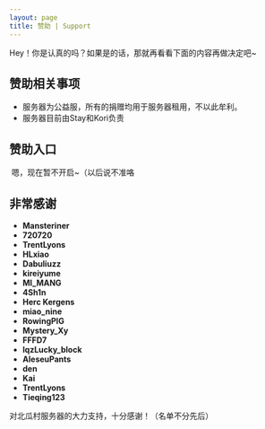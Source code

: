 ```yaml
---
layout: page
title: 赞助 | Support
---
```


<p class="message">
  Hey！你是认真的吗？如果是的话，那就再看看下面的内容再做决定吧~
</p>

## 赞助相关事项

- 服务器为公益服，所有的捐赠均用于服务器租用，不以此牟利。
- 服务器目前由Stay和Kori负责

## 赞助入口

​		嗯，现在暂不开启~（以后说不准咯

## 非常感谢

- **Mansteriner** 
- **720720**
- **TrentLyons**
- **HLxiao**
- **Dabuliuzz**
- **kireiyume**
- **MI_MANG**
- **4Sh1n** 
- **Herc Kergens**
- **miao_nine**
- **RowingPIG**
- **Mystery_Xy** 
- **FFFD7**
- **lqzLucky_block**
- **AleseuPants**
- **den** 
- **Kai**
- **TrentLyons**
- **Tieqing123**  

对北瓜村服务器的大力支持，十分感谢！（名单不分先后）